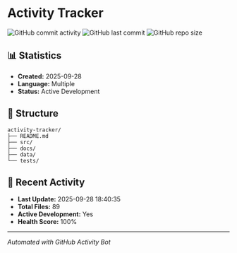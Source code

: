 # Activity Tracker

![GitHub commit activity](https://img.shields.io/github/commit-activity/m/OldRav/activity-tracker)
![GitHub last commit](https://img.shields.io/github/last-commit/OldRav/activity-tracker)
![GitHub repo size](https://img.shields.io/github/repo-size/OldRav/activity-tracker)

## 📊 Statistics

- **Created:** 2025-09-28
- **Language:** Multiple
- **Status:** Active Development

## 📁 Structure

```
activity-tracker/
├── README.md
├── src/
├── docs/
├── data/
└── tests/
```











## 🚀 Recent Activity

- **Last Update:** 2025-09-28 18:40:35
- **Total Files:** 89
- **Active Development:** Yes
- **Health Score:** 100%

---
*Automated with GitHub Activity Bot*
